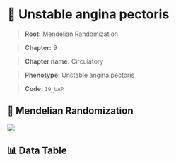 # 🧪 Unstable angina pectoris

> **Root:** Mendelian Randomization

> **Chapter:** 9  

> **Chapter name:** Circulatory

> **Phenotype:** Unstable angina pectoris  

> **Code:** `I9_UAP`

## 🧬 Mendelian Randomization  

<img src="/MR/Figures/Forward/I9_UAP.png"/>

## 📊 Data Table

<CsvTableMRF src="/public/MR/Data/Forward/I9_UAP.csv"/>

